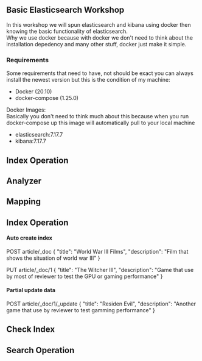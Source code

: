 ## Basic Elasticsearch Workshop
In this workshop we will spun elasticsearch and kibana using docker then knowing the basic functionality of elasticsearch. \
Why we use docker because with docker we don't need to think about the installation depedency and many other stuff, docker just make it simple.

### Requirements
Some requirements that need to have, not should be exact you can always install the newest version but this is the condition of my machine:
- Docker (20.10) 
- docker-compose (1.25.0)

Docker Images:\
Basically you don't need to think much about this because when you run docker-compose up this image will automatically pull to your local machine
- elasticsearch:7.17.7
- kibana:7.17.7

## Index Operation

## Analyzer

## Mapping

## Index Operation
#### Auto create index
POST article/_doc
{
  "title": "World War III Films",
  "description": "Film that shows the situation of world war III"
}

PUT article/_doc/1
{
  "title": "The Witcher III",
  "description": "Game that use by most of reviewer to test the GPU or gaming performance"
}

#### Partial update data
POST article/_doc/1/_update
{
  "title": "Residen Evil",
  "description": "Another game that use by reviewer to test gamming performance"
}

## Check Index

## Search Operation
